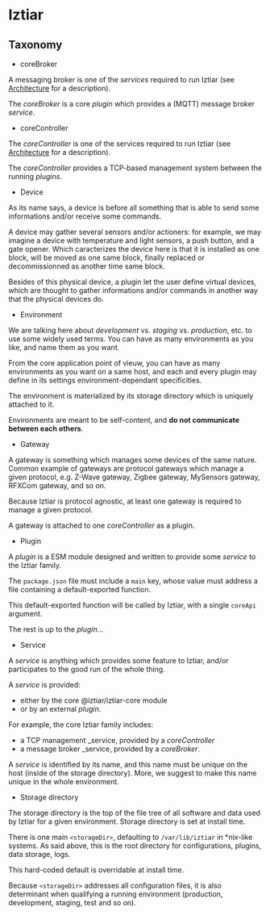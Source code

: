 # Iztiar

## Taxonomy

- coreBroker

A messaging broker is one of the _services_ required to run Iztiar (see [Architecture](./Architecture.md) for a description).

The _coreBroker_ is a core _plugin_ which provides a (MQTT) message broker _service_.

- coreController

The _coreController_ is one of the services required to run Iztiar (see [Architecture](./Architecture.md) for a description).

The _coreController_ provides a TCP-based management system between the running _plugins_.

- Device

As its name says, a device is before all something that is able to send some informations and/or receive some commands.

A device may gather several sensors and/or actioners: for example, we may imagine a device with temperature and light sensors, a push button, and a gate opener. Which caracterizes the device here is that it is installed as one block, will be moved as one same block, finally replaced or decommissionned as another time same block.

Besides of this physical device, a plugin let the user define virtual devices, which are thought to gather informations and/or commands in another way that the physical devices do.

- Environment

We are talking here about _development_ vs. _staging_ vs. _production_, etc. to use some widely used terms. You can have as many environments as you like, and name them as you want.

From the core application point of vieuw, you can have as many environments as you want on a same host, and each and every plugin may define in its settings environment-dependant specificities.

The environment is materialized by its storage directory which is uniquely attached to it.

Environments are meant to be self-content, and __do not communicate between each others__.

- Gateway

A gateway is something which manages some devices of the same nature. Common example of gateways are protocol gateways which manage a given protocol, e.g. Z-Wave gateway, Zigbee gateway, MySensors gateway, RFXCom gateway, and so on.

Because Iztiar is protocol agnostic, at least one gateway is required to manage a given protocol.

A gateway is attached to one _coreController_ as a plugin.

- Plugin

A _plugin_ is a ESM module designed and written to provide some _service_ to the Iztiar family.

The `package.json` file must include a `main` key, whose value must address a file containing a default-exported function.

This default-exported function will be called by Iztiar, with a single `coreApi` argument.

The rest is up to the _plugin_...

- Service

A _service_ is anything which provides some feature to Iztiar, and/or participates to the good run of the whole thing.

A _service_ is provided:

- either by the core @iztiar/iztiar-core module
- or by an external _plugin_.

For example, the core Iztiar family includes:

- a TCP management _service, provided by a _coreController_
- a message broker _service, provided by a _coreBroker_.

A _service_ is identified by its name, and this name must be unique on the host (inside of the storage directory). More, we suggest to make this name unique in the whole environment.

- Storage directory

The storage directory is the top of the file tree of all software and data used by Iztiar for a given environment. Storage directory is set at install time.

There is one main `<storageDir>`, defaulting to `/var/lib/iztiar` in *nix-like systems. As said above, this is the root directory for configurations, plugins, data storage, logs.

This hard-coded default is overridable at install time.

Because `<storageDir>` addresses all configuration files, it is also determinant when qualifying a running environment (production, development, staging, test and so on).
